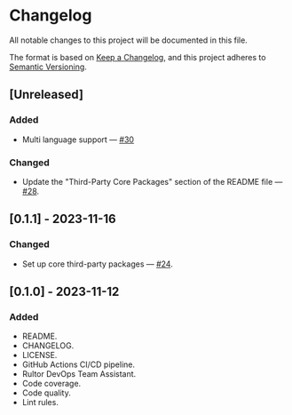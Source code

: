 # Changelog

All notable changes to this project will be documented in this file.

The format is based on [Keep a Changelog](https://keepachangelog.com/en/1.0.0/),
and this project adheres to [Semantic Versioning](https://semver.org/spec/v2.0.0.html).

## [Unreleased]

### Added

- Multi language support — [#30](https://github.com/dartoos-dev/astronomy_picture_of_the_day/issues/30)

### Changed

- Update the "Third-Party Core Packages" section of the README file —
  [#28](https://github.com/dartoos-dev/astronomy_picture_of_the_day/issues/28).

## [0.1.1] - 2023-11-16

### Changed

- Set up core third-party packages —
  [#24](https://github.com/dartoos-dev/astronomy_picture_of_the_day/issues/24).

## [0.1.0] - 2023-11-12

### Added

- README.
- CHANGELOG.
- LICENSE.
- GitHub Actions CI/CD pipeline.
- Rultor DevOps Team Assistant.
- Code coverage.
- Code quality.
- Lint rules.

